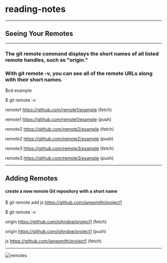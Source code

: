 # reading-notes 
------
## Seeing Your Remotes
--------
### The git remote command displays the short names of all listed remote handles, such as "origin."

### With git remote -v, you can see all of the remote URLs along with their short names.
 $cd example

$ git remote -v

remote1 https://github.com/remote1/example (fetch)

remote1 https://github.com/remote1/example (push)

remote2 https://github.com/remote2/example (fetch)

remote2 https://github.com/remote2/example (push)

remote3 https://github.com/remote3/example (fetch)

remote3 https://github.com/remote3/example (push)

---------
## Adding Remotes
#### create a new remote Git repository with a short name
$ git remote add js https://github.com/janesmith/project1

$ git remote -v

origin https://github.com/johndoe/project1 (fetch)

origin https://github.com/johndoe/project1 (push)

js     https://github.com/janesmith/project1 (fetch)

-----------
![remotes]( https://encrypted-tbn0.gstatic.com/images?q=tbn:ANd9GcSRaN-qIb0NFE6B9r4FkcCL0M1ZpQPVhyCvqZayZPNcqiLHwYfvmbA1niY5a5aU1jmSMGY&usqp=CAU )



